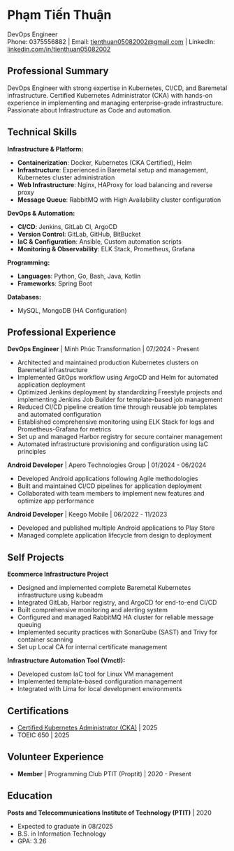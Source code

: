 <link rel="stylesheet" type="text/css" href="resume.css">

<h1 class="name">Phạm Tiến Thuận</h1>
<div class="apply_for">DevOps Engineer</div>
<div class="contact-info">
  Phone: 0375556882 |
  Email: <a href="mailto:tienthuan05082002@gmail.com">tienthuan05082002@gmail.com</a> |
  LinkedIn: <a href="https://www.linkedin.com/in/tienthuan05082002">linkedin.com/in/tienthuan05082002</a>
</div>

## Professional Summary

DevOps Engineer with strong expertise in Kubernetes, CI/CD, and Baremetal infrastructure. Certified Kubernetes Administrator (CKA) with hands-on experience in implementing and managing enterprise-grade infrastructure. Passionate about Infrastructure as Code and automation.

## Technical Skills

**Infrastructure & Platform:**

- **Containerization**: Docker, Kubernetes (CKA Certified), Helm
- **Infrastructure**: Experienced in Baremetal setup and management, Kubernetes cluster administration
- **Web Infrastructure**: Nginx, HAProxy for load balancing and reverse proxy
- **Message Queue**: RabbitMQ with High Availability cluster configuration

**DevOps & Automation:**

- **CI/CD**: Jenkins, GitLab CI, ArgoCD
- **Version Control**: GitLab, GitHub, BitBucket
- **IaC & Configuration**: Ansible, Custom automation scripts
- **Monitoring & Observability**: ELK Stack, Prometheus, Grafana

**Programming:**

- **Languages**: Python, Go, Bash, Java, Kotlin
- **Frameworks**: Spring Boot

**Databases:**

- MySQL, MongoDB (HA Configuration)

## Professional Experience

**DevOps Engineer** | Minh Phúc Transformation | 07/2024 - Present

- Architected and maintained production Kubernetes clusters on Baremetal infrastructure
- Implemented GitOps workflow using ArgoCD and Helm for automated application deployment
- Optimized Jenkins deployment by standardizing Freestyle projects and implementing Jenkins Job Builder for template-based job management
- Reduced CI/CD pipeline creation time through reusable job templates and automated configuration
- Established comprehensive monitoring using ELK Stack for logs and Prometheus-Grafana for metrics
- Set up and managed Harbor registry for secure container management
- Automated infrastructure provisioning and configuration using IaC principles

**Android Developer** | Apero Technologies Group | 01/2024 - 06/2024

- Developed Android applications following Agile methodologies
- Built and maintained CI/CD pipelines for application deployment
- Collaborated with team members to implement new features and optimize app performance

**Android Developer** | Keego Mobile | 06/2022 - 11/2023

- Developed and published multiple Android applications to Play Store
- Managed complete application lifecycle from design to deployment

## Self Projects

**Ecommerce Infrastructure Project**

- Designed and implemented complete Baremetal Kubernetes infrastructure using kubeadm
- Integrated GitLab, Harbor registry, and ArgoCD for end-to-end CI/CD
- Built comprehensive monitoring and alerting system
- Configured and managed RabbitMQ HA cluster for reliable message queuing
- Implemented security practices with SonarQube (SAST) and Trivy for container scanning
- Set up Local CA for internal certificate management

**Infrastructure Automation Tool (Vmctl):**

- Developed custom IaC tool for Linux VM management
- Implemented template-based configuration management
- Integrated with Lima for local development environments

## Certifications

- [Certified Kubernetes Administrator (CKA)](https://ti-user-certificates.s3.amazonaws.com/e0df7fbf-a057-42af-8a1f-590912be5460/38693654-d148-44db-9443-427d604a4a73-phm-tin-thun-5a6fa8b2-c5a8-4fea-bf22-767986b24dd6-certificate.pdf) | 2025
- TOEIC 650 | 2025

## Volunteer Experience

- **Member** | Programming Club PTIT (Proptit) | 2020 - Present

## Education

**Posts and Telecommunications Institute of Technology (PTIT)** | 2020

- Expected to graduate in 08/2025
- B.S. in Information Technology
- GPA: 3.26

